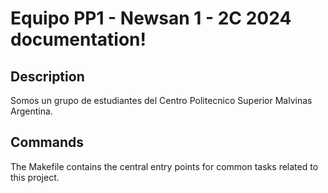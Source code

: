 # Equipo PP1 - Newsan 1 - 2C 2024 documentation!

## Description

Somos un grupo de estudiantes del Centro Politecnico Superior Malvinas Argentina.

## Commands

The Makefile contains the central entry points for common tasks related to this project.

